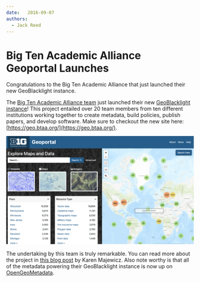```yaml
---
date:   2016-09-07
authors:
  - Jack Reed
---
```


# Big Ten Academic Alliance Geoportal Launches

Congratulations to the Big Ten Academic Alliance that just launched their new GeoBlacklight instance.

<!-- more -->

The [Big Ten Academic Alliance team](https://z.umn.edu/geobtaa) just launched their new [GeoBlacklight instance](https://geo.btaa.org/)! This project entailed over 20 team members from ten different institutions working together to create metadata, build policies, publish papers, and develop software. Make sure to checkout the new site here: [https://geo.btaa.org/](https://geo.btaa.org/).

![](blog-images/btaa-geoportal.png)

The undertaking by this team is truly remarkable. You can read more about the project in [this blog post](http://geospatialmetadatalibrarian.blogspot.com/2016/08/big-ten-academic-alliance-geoportal.html) by Karen Majewicz. Also note worthy is that all of the metadata powering their GeoBlacklight instance is now up on [OpenGeoMetadata](https://github.com/OpenGeoMetadata).